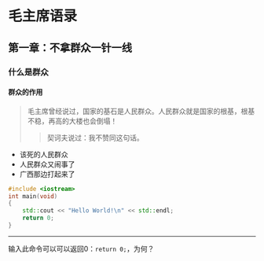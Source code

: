 # 毛主席语录

## 第一章：不拿群众一针一线

### 什么是群众

#### 群众的作用

> 毛主席曾经说过，国家的基石是人民群众。人民群众就是国家的根基，根基不稳，再高的大楼也会倒塌！
>
> > 契诃夫说过：我不赞同这句话。
+ 该死的人民群众
+ 人民群众又闹事了
+ 广西那边打起来了
```C++
#include <iostream>
int main(void)
{
    std::cout << "Hello World!\n" << std::endl;
    return 0;
}
```
-------
输入此命令可以可以返回0：`return 0;`，为何？
